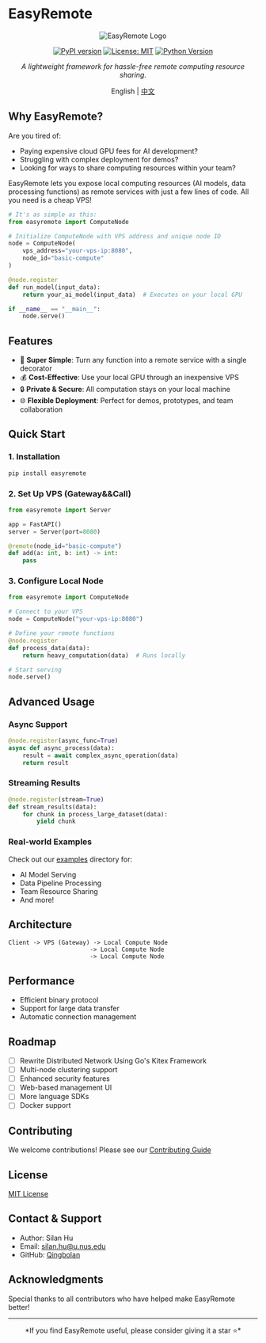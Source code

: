 # EasyRemote

<div align="center">

![EasyRemote Logo](https://raw.githubusercontent.com/Qingbolan/EasyRemote/master/docs/easyremote-logo.png)

[![PyPI version](https://badge.fury.io/py/easyremote.svg)](https://badge.fury.io/py/easyremote)
[![License: MIT](https://img.shields.io/badge/License-MIT-yellow.svg)](https://opensource.org/licenses/MIT)
[![Python Version](https://img.shields.io/pypi/pyversions/easyremote)]()

*A lightweight framework for hassle-free remote computing resource sharing.*

English | [中文](https://github.com/Qingbolan/EasyRemote/blob/main/README_zh.md)

</div>

## Why EasyRemote?

Are you tired of:

- Paying expensive cloud GPU fees for AI development?
- Struggling with complex deployment for demos?
- Looking for ways to share computing resources within your team?

EasyRemote lets you expose local computing resources (AI models, data processing functions) as remote services with just a few lines of code. All you need is a cheap VPS!

```python
# It's as simple as this:
from easyremote import ComputeNode

# Initialize ComputeNode with VPS address and unique node ID
node = ComputeNode(
    vps_address="your-vps-ip:8080",
    node_id="basic-compute"
)

@node.register
def run_model(input_data):
    return your_ai_model(input_data)  # Executes on your local GPU

if __name__ == "__main__":
    node.serve()
```

## Features

- 🚀 **Super Simple**: Turn any function into a remote service with a single decorator
- 💰 **Cost-Effective**: Use your local GPU through an inexpensive VPS
- 🔒 **Private & Secure**: All computation stays on your local machine
- 🌐 **Flexible Deployment**: Perfect for demos, prototypes, and team collaboration

## Quick Start

### 1. Installation

```bash
pip install easyremote
```

### 2. Set Up VPS (Gateway&&Call)

```python
from easyremote import Server

app = FastAPI()
server = Server(port=8080)

@remote(node_id="basic-compute")
def add(a: int, b: int) -> int:
    pass
```

### 3. Configure Local Node

```python
from easyremote import ComputeNode

# Connect to your VPS
node = ComputeNode("your-vps-ip:8080")

# Define your remote functions
@node.register
def process_data(data):
    return heavy_computation(data)  # Runs locally

# Start serving
node.serve()
```

## Advanced Usage

### Async Support

```python
@node.register(async_func=True)
async def async_process(data):
    result = await complex_async_operation(data)
    return result
```

### Streaming Results

```python
@node.register(stream=True)
def stream_results(data):
    for chunk in process_large_dataset(data):
        yield chunk
```

### Real-world Examples

Check out our [examples](./examples/) directory for:

- AI Model Serving
- Data Pipeline Processing
- Team Resource Sharing
- And more!

## Architecture

```
Client -> VPS (Gateway) -> Local Compute Node
                       -> Local Compute Node
                       -> Local Compute Node
```

## Performance

- Efficient binary protocol
- Support for large data transfer
- Automatic connection management

## Roadmap

- [ ] Rewrite Distributed Network Using Go's Kitex Framework
- [ ] Multi-node clustering support
- [ ] Enhanced security features
- [ ] Web-based management UI
- [ ] More language SDKs
- [ ] Docker support

## Contributing

We welcome contributions! Please see our [Contributing Guide](CONTRIBUTING.md)

## License

[MIT License](LICENSE)

## Contact & Support

- Author: Silan Hu
- Email: silan.hu@u.nus.edu
- GitHub: [Qingbolan](https://github.com/Qingbolan)

## Acknowledgments

Special thanks to all contributors who have helped make EasyRemote better!

---

<div align="center">
*If you find EasyRemote useful, please consider giving it a star ⭐*

</div>
